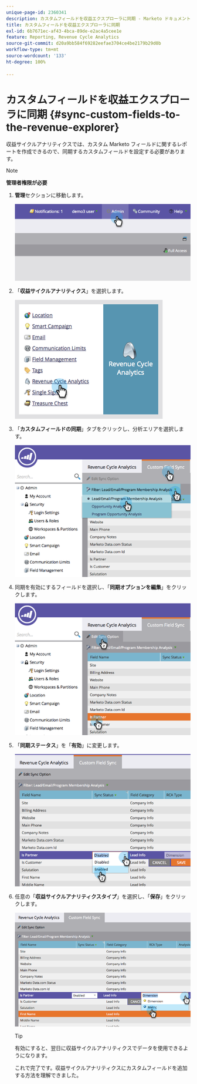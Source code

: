 ```yaml
---
unique-page-id: 2360341
description: カスタムフィールドを収益エクスプローラに同期 - Marketo ドキュメント - 製品ドキュメント
title: カスタムフィールドを収益エクスプローラに同期
exl-id: 6b7671ec-af43-4bca-89de-e2ac4a5cee1e
feature: Reporting, Revenue Cycle Analytics
source-git-commit: d20a9bb584f69282eefae3704ce4be2179b29d0b
workflow-type: tm+mt
source-wordcount: '133'
ht-degree: 100%

---
```


# カスタムフィールドを収益エクスプローラに同期 {#sync-custom-fields-to-the-revenue-explorer}

収益サイクルアナリティクスでは、カスタム Marketo フィールドに関するレポートを作成できるので、同期するカスタムフィールドを設定する必要があります。

>[!NOTE]
>
>**管理者権限が必要**

1. **管理**&#x200B;セクションに移動します。

   ![](assets/image2014-9-19-9-3a51-3a11.png)

1. 「**収益サイクルアナリティクス**」を選択します。

   ![](assets/image2014-9-19-9-3a51-3a19.png)

1. 「**カスタムフィールドの同期**」タブをクリックし、分析エリアを選択します。

   ![](assets/image2014-9-19-9-3a51-3a26.png)

1. 同期を有効にするフィールドを選択し、「**同期オプションを編集**」をクリックします。

   ![](assets/image2014-9-19-9-3a51-3a36.png)

1. 「**同期ステータス**」を「**有効**」に変更します。

   ![](assets/image2014-9-19-9-3a51-3a45.png)

1. 任意の「**収益サイクルアナリティクスタイプ**」を選択し、「**保存**」をクリックします。

   ![](assets/image2014-9-19-9-3a51-3a52.png)

   >[!TIP]
   >
   >有効にすると、翌日に収益サイクルアナリティクスでデータを使用できるようになります。

   これで完了です。収益サイクルアナリティクスにカスタムフィールドを追加する方法を理解できました。
